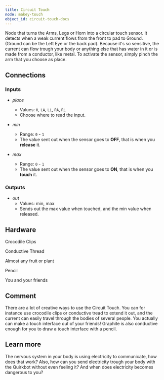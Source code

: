 ```yaml
---
title: Circuit Touch
node: makey-touch
object_id: circuit-touch-docs
---
```


Node that turns the Arms, Legs or Horn into a circular touch sensor. It detects when a weak current flows from the front to pad to Ground. (Ground can be the Left Eye or the back pad). Because it's so sensitive, the current can flow trough your body or anything else that has water in it or is made from a conductor, like metal. To activate the sensor, simply pinch the arm that you choose as place.

## Connections

<div class="node-input-list" markdown="block">

### Inputs

- *place*
	- Values: `H`, `LA`, `LL`, `RA`, `RL`
	- Choose where to read the input.

- *min*
	- Range: `0` - `1`
	- The value sent out when the sensor goes to **OFF**, that is when you **release** it.

- *max*
	- Range: `0` - `1`
	- The value sent out when the sensor goes to **ON**, that is when you **touch** it.

</div>


<div class="node-output-list" markdown="block">

### Outputs

- *out*
	- Values: <span class='node-input'>min</span>, <span class='node-input'>max</span>
	- Sends out the <span class='node-input'>max</span> value when touched, and the <span class='node-input'>min</span> value when released.

</div>


## Hardware
Crocodile Clips

Conductive Thread

Almost any fruit or plant

Pencil

You and your friends


## Comment
There are a lot of creative ways to use the Circuit Touch. You can for instance use crocodile clips or conductive tread to extend it out, and the current can easily travel through the bodies of several people. You actually can make a touch interface out of your friends! Graphite is also conductive enough for you to draw a touch interface with a pencil.

## Learn more
The nervous system in your body is using electricity to communicate, how does that work? Also, how can you send electricity trough your body with the Quirkbot without even feeling it? And when does electricity becomes dangerous to you?
